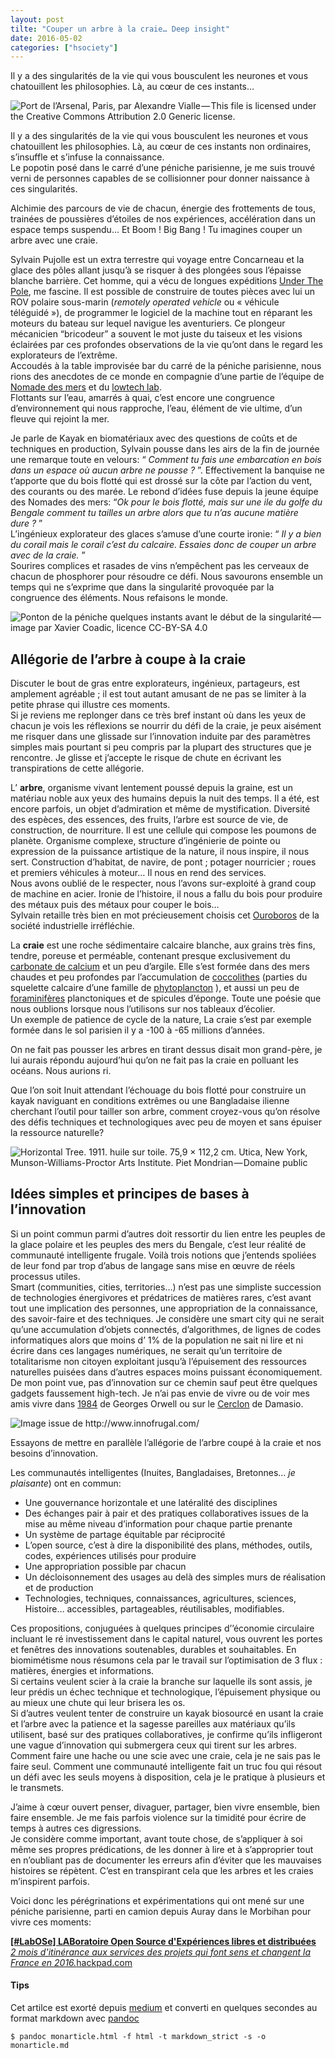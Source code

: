 ```yaml
---
layout: post
tilte: "Couper un arbre à la craie… Deep insight"
date: 2016-05-02
categories: ["hsociety"]
---
```


Il y a des singularités de la vie qui vous bousculent les neurones et
vous chatouillent les philosophies. Là, au cœur de ces instants…

<img src="https://cdn-images-1.medium.com/max/800/1*_SZ71Itxim8f7SvHrOoEDg.jpeg" alt="Port de l’Arsenal, Paris, par Alexandre Vialle — This file is licensed under the Creative Commons Attribution 2.0 Generic license." class="graf-image" />

Il y a des singularités de la vie qui vous bousculent les neurones et
vous chatouillent les philosophies. Là, au cœur de ces instants non
ordinaires, s’insuffle et s’infuse la connaissance.  
Le popotin posé dans le carré d’une péniche parisienne, je me suis
trouvé verni de personnes capables de se collisionner pour donner
naissance à ces singularités.

Alchimie des parcours de vie de chacun, énergie des frottements de tous,
trainées de poussières d’étoiles de nos expériences, accélération dans
un espace temps suspendu… Et Boom ! Big Bang ! Tu imagines couper un
arbre avec une craie.

Sylvain Pujolle est un extra terrestre qui voyage entre Concarneau et la
glace des pôles allant jusqu’à se risquer à des plongées sous l’épaisse
blanche barrière. Cet homme, qui a vécu de longues expéditions
<a href="http://www.underthepole.com/" class="markup--anchor markup--p-anchor">Under The Pole</a>,
me fascine. Il est possible de construire de toutes pièces avec lui un
ROV polaire sous-marin (*remotely operated vehicle* ou « véhicule
téléguidé »), de programmer le logiciel de la machine tout en réparant
les moteurs du bateau sur lequel navigue les aventuriers. Ce plongeur
mécanicien “bricodeur” a souvent le mot juste du taiseux et les visions
éclairées par ces profondes observations de la vie qu’ont dans le regard
les explorateurs de l’extrême.   
Accoudés à la table improvisée bar du carré de la péniche parisienne,
nous rions des anecdotes de ce monde en compagnie d’une partie de
l’équipe de
<a href="http://nomadedesmers.org/" class="markup--anchor markup--p-anchor">Nomade des mers</a>
et du
<a href="http://lowtechlab.org/" class="markup--anchor markup--p-anchor">lowtech lab</a>.   
Flottants sur l’eau, amarrés à quai, c’est encore une congruence
d’environnement qui nous rapproche, l’eau, élément de vie ultime, d’un
fleuve qui rejoint la mer.

Je parle de Kayak en biomatériaux avec des questions de coûts et de
techniques en production, Sylvain pousse dans les airs de la fin de
journée une remarque toute en velours: “ *Comment tu fais une
embarcation en bois dans un espace où aucun arbre ne pousse ?* ”.
Effectivement la banquise ne t’apporte que du bois flotté qui est drossé
sur la côte par l’action du vent, des courants ou des marée. Le rebond
d’idées fuse depuis la jeune équipe des Nomades des mers: “*Ok pour le
bois flotté, mais sur une ile du golfe du Bengale comment tu tailles un
arbre alors que tu n’as aucune matière dure ?* ”  
L’ingénieux explorateur des glaces s’amuse d’une courte ironie: “ *Il y
a bien du corail mais le corail c’est du calcaire. Essaies donc de
couper un arbre avec de la craie.* ”  
Sourires complices et rasades de vins n’empêchent pas les cerveaux de
chacun de phosphorer pour résoudre ce défi. Nous savourons ensemble un
temps qui ne s’exprime que dans la singularité provoquée par la
congruence des éléments. Nous refaisons le monde.

<img src="https://cdn-images-1.medium.com/max/800/1*Cw8lhKNCrZAnr38gVUaRZw.jpeg" alt="Ponton de la péniche quelques instants avant le début de la singularité — image par Xavier Coadic, licence CC-BY-SA 4.0" class="graf-image" />

## Allégorie de l’arbre à coupe à la craie

Discuter le bout de gras entre explorateurs, ingénieux, partageurs, est
amplement agréable ; il est tout autant amusant de ne pas se limiter à
la petite phrase qui illustre ces moments.  
Si je reviens me replonger dans ce très bref instant où dans les yeux de
chacun je vois les réflexions se nourrir du défi de la craie, je peux
aisément me risquer dans une glissade sur l’innovation induite par des
paramètres simples mais pourtant si peu compris par la plupart des
structures que je rencontre. Je glisse et j’accepte le risque de chute
en écrivant les transpirations de cette allégorie.

L’ **arbre**, organisme vivant lentement poussé depuis la graine, est un
matériau noble aux yeux des humains depuis la nuit des temps. Il a été,
est encore parfois, un objet d’admiration et même de mystification.
Diversité des espèces, des essences, des fruits, l’arbre est source de
vie, de construction, de nourriture. Il est une cellule qui compose les
poumons de planète. Organisme complexe, structure d’ingénierie de pointe
ou expression de la puissance artistique de la nature, il nous inspire,
il nous sert. Construction d’habitat, de navire, de pont ; potager
nourricier ; roues et premiers véhicules à moteur… Il nous en rend des
services.   
Nous avons oublié de le respecter, nous l’avons sur-exploité à grand
coup de machine en acier. Ironie de l’histoire, il nous a fallu du bois
pour produire des métaux puis des métaux pour couper le bois…   
Sylvain retaille très bien en mot précieusement choisis cet
<a href="https://fr.wikipedia.org/wiki/Ouroboros" class="markup--anchor markup--p-anchor">Ouroboros</a>
de la société industrielle irréfléchie.

La **craie** est une roche sédimentaire calcaire blanche, aux grains
très fins, tendre, poreuse et perméable, contenant presque exclusivement
du
<a href="https://fr.wikipedia.org/wiki/Carbonate_de_calcium" class="markup--anchor markup--p-anchor" title="Carbonate de calcium">carbonate de calcium</a>
et un peu d’argile. Elle s’est formée dans des mers chaudes et peu
profondes par l’accumulation de
<a href="https://fr.wikipedia.org/wiki/Coccolithe" class="markup--anchor markup--p-anchor" title="Coccolithe">coccolithes</a>
(parties du squelette calcaire d’une famille de
<a href="https://fr.wikipedia.org/wiki/Phytoplancton" class="markup--anchor markup--p-anchor" title="Phytoplancton">phytoplancton</a>
), et aussi un peu de
<a href="https://fr.wikipedia.org/wiki/Foraminif%C3%A8re" class="markup--anchor markup--p-anchor" title="Foraminifère">foraminifères</a>
planctoniques et de spicules d’éponge. Toute une poésie que nous
oublions lorsque nous l’utilisons sur nos tableaux d’écolier.  
Un exemple de patience de cycle de la nature, La craie s’est par exemple
formée dans le sol parisien il y a -100 à -65 millions d’années.

On ne fait pas pousser les arbres en tirant dessus disait mon
grand-père, je lui aurais répondu aujourd’hui qu’on ne fait pas la craie
en polluant les océans. Nous aurions ri.

Que l’on soit Inuit attendant l’échouage du bois flotté pour construire
un kayak naviguant en conditions extrêmes ou une Bangladaise ilienne
cherchant l’outil pour tailler son arbre, comment croyez-vous qu’on
résolve des défis techniques et technologiques avec peu de moyen et sans
épuiser la ressource naturelle?

<img src="https://cdn-images-1.medium.com/max/800/1*ps4vjqf8zAtFDpRyQ8Cmhg.jpeg" alt="Horizontal Tree. 1911. huile sur toile. 75,9 × 112,2 cm. Utica, New York, Munson-Williams-Proctor Arts Institute. Piet Mondrian — Domaine public" class="graf-image" />

## Idées simples et principes de bases à l’innovation

Si un point commun parmi d’autres doit ressortir du lien entre les
peuples de la glace polaire et les peuples des mers du Bengale, c’est
leur réalité de communauté intelligente frugale. Voilà trois notions que
j’entends spoliées de leur fond par trop d’abus de langage sans mise en
œuvre de réels processus utiles.  
Smart (communities, cities, territories…) n’est pas une simpliste
succession de technologies énergivores et prédatrices de matières rares,
c’est avant tout une implication des personnes, une appropriation de la
connaissance, des savoir-faire et des techniques. Je considère une smart
city qui ne serait qu’une accumulation d’objets connectés,
d’algorithmes, de lignes de codes informatiques alors que moins d’ 1% de
la population ne sait ni lire et ni écrire dans ces langages numériques,
ne serait qu’un territoire de totalitarisme non citoyen exploitant
jusqu’à l’épuisement des ressources naturelles puisées dans d’autres
espaces moins puissant économiquement. De mon point vue, pas
d’innovation sur ce chemin sauf peut être quelques gadgets faussement
high-tech. Je n’ai pas envie de vivre ou de voir mes amis vivre dans
<a href="https://fr.wikipedia.org/wiki/1984_%28roman%29" class="markup--anchor markup--p-anchor">1984</a>
de Georges Orwell ou sur le
<a href="https://fr.wikipedia.org/wiki/La_Zone_du_dehors" class="markup--anchor markup--p-anchor">Cerclon</a>
de Damasio.

<img src="https://cdn-images-1.medium.com/max/800/1*Mns-G2e6HKh3gPxkr9d3Cg.png" alt="Image issue de http://www.innofrugal.com/" class="graf-image" />

Essayons de mettre en parallèle l’allégorie de l’arbre coupé à la craie
et nos besoins d’innovation.

Les communautés intelligentes (Inuites, Bangladaises, Bretonnes… *je
plaisante*) ont en commun:

-   <span id="c4aa">Une gouvernance horizontale et une latéralité des
    disciplines</span>
-   <span id="e3d6">Des échanges pair à pair et des pratiques
    collaboratives issues de la mise au même niveau d’information pour
    chaque partie prenante</span>
-   <span id="e9ad">Un système de partage équitable par
    réciprocité</span>
-   <span id="0f8c">L’open source, c’est à dire la disponibilité des
    plans, méthodes, outils, codes, expériences utilisés pour
    produire</span>
-   <span id="667b">Une appropriation possible par chacun</span>
-   <span id="669b">Un décloisonnement des usages au delà des simples
    murs de réalisation et de production</span>
-   <span id="d994">Technologies, techniques, connaissances,
    agricultures, sciences, Histoire… accessibles, partageables,
    réutilisables, modifiables.</span>

Ces propositions, conjuguées à quelques principes d’’économie circulaire
incluant le ré investissement dans le capital naturel, vous ouvrent les
portes et fenêtres des innovations soutenables, durables et
souhaitables. En biomimétisme nous résumons cela par le travail sur
l’optimisation de 3 flux : matières, énergies et informations.   
Si certains veulent scier à la craie la branche sur laquelle ils sont
assis, je leur prédis un échec technique et technologique, l’épuisement
physique ou au mieux une chute qui leur brisera les os.   
Si d’autres veulent tenter de construire un kayak biosourcé en usant la
craie et l’arbre avec la patience et la sagesse pareilles aux matériaux
qu’ils utilisent, basé sur des pratiques collaboratives, je confirme
qu’ils infligeront une vague d’innovation qui submergera ceux qui tirent
sur les arbres.   
Comment faire une hache ou une scie avec une craie, cela je ne sais pas
le faire seul. Comment une communauté intelligente fait un truc fou qui
résout un défi avec les seuls moyens à disposition, cela je le pratique
à plusieurs et le transmets.

J’aime à cœur ouvert penser, divaguer, partager, bien vivre ensemble,
bien faire ensemble. Je me fais parfois violence sur la timidité pour
écrire de temps à autres ces digressions.   
Je considère comme important, avant toute chose, de s’appliquer à soi
même ses propres prédications, de les donner à lire et à s’approprier
tout en n’oubliant pas de documenter les erreurs afin d’éviter que les
mauvaises histoires se répètent. C’est en transpirant cela que les
arbres et les craies m’inspirent parfois.

Voici donc les pérégrinations et expérimentations qui ont mené sur une
péniche parisienne, parti en camion depuis Auray dans le Morbihan pour
vivre ces moments:
 
<a href="https://hackpad.com/LabOSe-LABoratoire-Open-Source-dExpriences-libres-et-distribues-SA2B7bDZcbV" class="markup--anchor markup--mixtapeEmbed-anchor" title="https://hackpad.com/LabOSe-LABoratoire-Open-Source-dExpriences-libres-et-distribues-SA2B7bDZcbV"><strong>[#LabOSe] LABoratoire Open Source d'Expériences libres et distribuées</strong><br />
<em>2 mois d'itinérance aux services des projets qui font sens et changent la France en 2016.</em>hackpad.com</a><a href="https://hackpad.com/LabOSe-LABoratoire-Open-Source-dExpriences-libres-et-distribues-SA2B7bDZcbV" class="js-mixtapeImage mixtapeImage u-ignoreBlock"></a>

#### Tips

Cet artilce est exorté depuis [medium](https://medium.com/@XavierCoadic) et converti en quelques secondes au format markdown avec [pandoc](https://pandoc.org)
```
$ pandoc monarticle.html -f html -t markdown_strict -s -o monarticle.md
```
